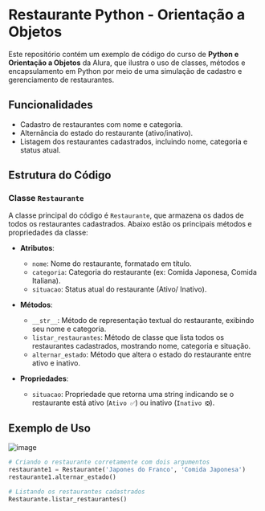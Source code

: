 # Restaurante Python - Orientação a Objetos

Este repositório contém um exemplo de código do curso de **Python e Orientação a Objetos** da Alura, que ilustra o uso de classes, métodos e encapsulamento em Python por meio de uma simulação de cadastro e gerenciamento de restaurantes.

## Funcionalidades

- Cadastro de restaurantes com nome e categoria.
- Alternância do estado do restaurante (ativo/inativo).
- Listagem dos restaurantes cadastrados, incluindo nome, categoria e status atual.

## Estrutura do Código

### Classe `Restaurante`

A classe principal do código é `Restaurante`, que armazena os dados de todos os restaurantes cadastrados. Abaixo estão os principais métodos e propriedades da classe:

- **Atributos**:
  - `nome`: Nome do restaurante, formatado em título.
  - `categoria`: Categoria do restaurante (ex: Comida Japonesa, Comida Italiana).
  - `situacao`: Status atual do restaurante (Ativo/ Inativo).
  
- **Métodos**:
  - `__str__`: Método de representação textual do restaurante, exibindo seu nome e categoria.
  - `listar_restaurantes`: Método de classe que lista todos os restaurantes cadastrados, mostrando nome, categoria e situação.
  - `alternar_estado`: Método que altera o estado do restaurante entre ativo e inativo.
  
- **Propriedades**:
  - `situacao`: Propriedade que retorna uma string indicando se o restaurante está ativo (`Ativo ✅`) ou inativo (`Inativo ❎`).

## Exemplo de Uso

![image](https://github.com/user-attachments/assets/ec577e8f-1c5f-43d3-8b1b-e12c3761ed1a)


```python
# Criando o restaurante corretamente com dois argumentos
restaurante1 = Restaurante('Japones do Franco', 'Comida Japonesa')
restaurante1.alternar_estado()

# Listando os restaurantes cadastrados
Restaurante.listar_restaurantes() 




